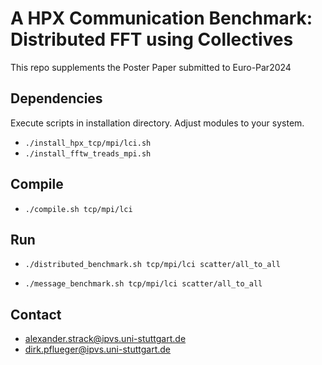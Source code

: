 # A HPX Communication Benchmark: Distributed FFT using Collectives
 
This repo supplements the Poster Paper submitted to Euro-Par2024

## Dependencies

Execute scripts in installation directory. Adjust modules to your system.

- `./install_hpx_tcp/mpi/lci.sh`
- `./install_fftw_treads_mpi.sh`

## Compile

- `./compile.sh tcp/mpi/lci`

## Run

- `./distributed_benchmark.sh tcp/mpi/lci scatter/all_to_all`

- `./message_benchmark.sh tcp/mpi/lci scatter/all_to_all`

## Contact

- alexander.strack@ipvs.uni-stuttgart.de
- dirk.pflueger@ipvs.uni-stuttgart.de
